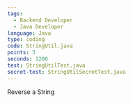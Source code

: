 ```yaml
---
tags:
  - Backend Developer
  - Java Developer
language: Java
type: coding
code: StringUtil.java
points: 3
seconds: 1200
test: StringUtilTest.java
secret-test: StringUtilSecretTest.java
---
```


Reverse a String
